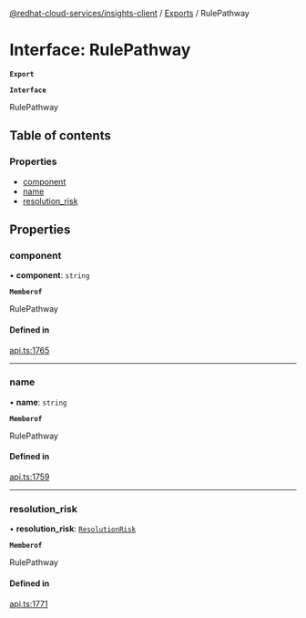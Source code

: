 [@redhat-cloud-services/insights-client](../README.md) / [Exports](../modules.md) / RulePathway

# Interface: RulePathway

**`Export`**

**`Interface`**

RulePathway

## Table of contents

### Properties

- [component](RulePathway.md#component)
- [name](RulePathway.md#name)
- [resolution\_risk](RulePathway.md#resolution_risk)

## Properties

### component

• **component**: `string`

**`Memberof`**

RulePathway

#### Defined in

[api.ts:1765](https://github.com/mkholjuraev/javascript-clients/blob/master/packages/insights/api.ts#L1765)

___

### name

• **name**: `string`

**`Memberof`**

RulePathway

#### Defined in

[api.ts:1759](https://github.com/mkholjuraev/javascript-clients/blob/master/packages/insights/api.ts#L1759)

___

### resolution\_risk

• **resolution\_risk**: [`ResolutionRisk`](ResolutionRisk.md)

**`Memberof`**

RulePathway

#### Defined in

[api.ts:1771](https://github.com/mkholjuraev/javascript-clients/blob/master/packages/insights/api.ts#L1771)
